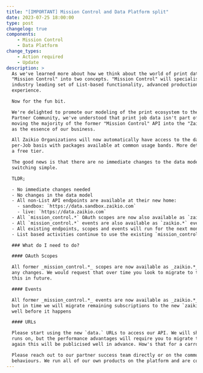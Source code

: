 ```yaml
---
title: "[IMPORTANT] Mission Control and Data Platform split"
date: 2023-07-25 18:00:00
type: post
changelog: true
components:
    - Mission Control
    - Data Platform
change_types:
    - Action required
    - Update
description: >
  As we've learned more about how we think about the world of print data, we've decided to split what used to be known as
  "Mission Control" into two concepts. "Mission Control" will specialise as an App on the Zaikio platform that offers an
  industry leading set of List-based functionality, advanced production planning tools and a great shop floor data collection
  experience.

  Now for the fun bit.

  We're delighted to promote our modeling of the print ecosystem to the heart of our product offering. As we've spoken to our
  Partner Community, we've understood that print job data isn't part of what we do, it's the very core of what we do. We're
  moving the majority of the former "Mission Control" API into the "Zaikio" namespace to better reflect its importance to us
  as the essence of our business.

  All Zaikio Organizations will now automatically have access to the data platform, and in time this will be charged on a metered
  per-Job basis with packages available at common usage bands. More details on this will follow in future, and there will be
  a free tier.

  The good news is that there are no immediate changes to the data model, and we'll operate a long crossover period to make
  switching simple.

  TLDR;

  - No immediate changes needed
  - No changes in the data model
  - All non-List API endpoints are available at their new home:
    - sandbox: `https://data.sandbox.zaikio.com`
    - live: `https://data.zaikio.com`
  - All `mission_control.*` OAuth scopes are now also available as `zaikio.*` scopes
  - All `mission_control.*` events are also available as `zaikio.*` events
  - All existing endpoints, scopes and events will run for the next months to allow for graceful migrations
  - List based activities continue to use the existing `mission_control` endpoints, scopes and events

  ### What do I need to do?

  #### OAuth Scopes

  All former _mission_control.*_ scopes are now available as _zaikio.*_ scopes. The existing scopes will still work without
  any changes. We would request that over time you look to migrate to the new scopes, but we will advertise our hard deadlines for
  this in future.

  #### Events

  All former _mission_control.*_ events are now available as _zaikio.*_ events. We are sending both versions of the event for now
  but in time we will migrate remaining subscriptions to the new `zaikio` namespace. Again, we will advertise this transition date
  well before it happens

  #### URLs

  Please start using the new `data.` URLs to access our API. We will shortly be upgrading the infrastructure that our data platform
  runs on, but the performance advantages will require you to migrate to the new URL... In time, we will switch off the old ones, and
  again this will be publicised well in advance. How's that for a carrot-or-stick situation?

  Please reach out to our partner success team directly or on the community slack if you've got any questions or notice any strange
  behaviours. We run all of our own products on the platform and are confident this is stable, but we're standing by to support you all.
---
```

